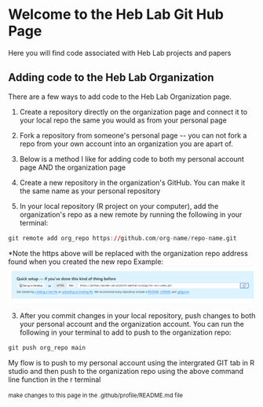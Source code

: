 # Welcome to the Heb Lab Git Hub Page

Here you will find code associated with Heb Lab projects and papers


## Adding code to the Heb Lab Organization

There are a few ways to add code to the Heb Lab Organization page. 

1. Create a repository directly on the organization page and connect it to your local repo the same you would as from your personal page

2. Fork a repository from someone's personal page -- you can not fork a repo from your own account into an organization you are apart of.

3. Below is a method I like for adding code to both my personal account page AND the organization page

  1. Create a new repository in the organization's GitHub. You can make it the same name as your personal repository
  
  2. In your local repository (R project on your computer), add the organization's repo as a new remote by running the following in your terminal:

```r
git remote add org_repo https://github.com/org-name/repo-name.git
```

*Note the https above will be replaced with the organization repo address found when you created the new repo
Example: 
![screenshot](images/Git%20Hub%20Repo%20Address.png)

3. After you commit changes in your local repository, push changes to both your personal account and the organization account. You can run the following in your terminal to add to push to the organization repo:

```r
git push org_repo main
```

My flow is to push to my personal account using the intergrated GIT tab in R studio and then push to the organization repo using the above command line function in the r terminal





<small>make changes to this page in the .github/profile/README.md file</small>

